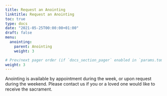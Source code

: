 ```yaml
---
title: Request an Anointing
linktitle: Request an Anointing
toc: true
type: docs
date: "2021-05-25T00:00:00+01:00"
draft: false
menu:
  anointing:
    parent: Anointing
    weight: 3

# Prev/next pager order (if `docs_section_pager` enabled in `params.toml`)
weight: 3
---
```


Anointing is available by appointment during the week, or upon request during the weekend. Please contact us if you or a loved one would like to receive the sacrament.
